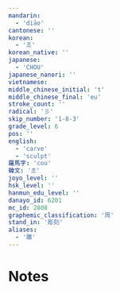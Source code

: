 ```yaml
---
mandarin:
  - 'diāo'
cantonese: ''
korean:
  - '조'
korean_native: ''
japanese:
  - 'CHOU'
japanese_nanori: ''
vietnamese:
middle_chinese_initial: 't'
middle_chinese_final: 'eu'
stroke_count: ''
radical: '彡'
skip_number: '1-8-3'
grade_level: 6
pos: ''
english:
  - 'carve'
  - 'sculpt'
羅馬字: 'cou'
韓文: '초'
joyo_level: ''
hsk_level: ''
hanmun_edu_level: ''
danayo_id: 6201
mc_id: 2808
graphemic_classification: '周'
stand_in: '彫刻'
aliases:
  - '雕'
---
```


# Notes
